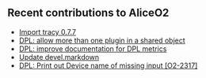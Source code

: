## Recent contributions to AliceO2
- [Import tracy 0.7.7](https://github.com/AliceO2Group/DebugGUI/pull/24)
- [DPL: allow more than one plugin in a shared object](https://github.com/AliceO2Group/AliceO2/pull/6134)
- [DPL: improve documentation for DPL metrics](https://github.com/AliceO2Group/AliceO2/pull/6133)
- [Update devel.markdown](https://github.com/AliceO2Group/AliceO2Group.github.io/pull/48)
- [DPL: Print out Device name of missing input [O2-2317]](https://github.com/AliceO2Group/AliceO2/pull/6106)
